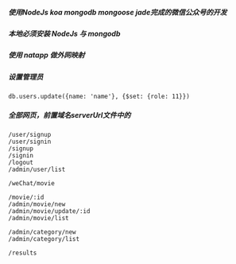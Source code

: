 ##### 使用NodeJs koa mongodb mongoose jade完成的微信公众号的开发
##### 本地必须安装 NodeJs 与 mongodb
##### 使用 natapp 做外网映射
##### 设置管理员
    db.users.update({name: 'name'}, {$set: {role: 11}})
##### 全部网页，前置域名serverUrl文件中的
    /user/signup
    /user/signin
    /signup
    /signin
    /logout
    /admin/user/list

    /weChat/movie

    /movie/:id
    /admin/movie/new
    /admin/movie/update/:id
    /admin/movie/list

    /admin/category/new
    /admin/category/list

    /results
